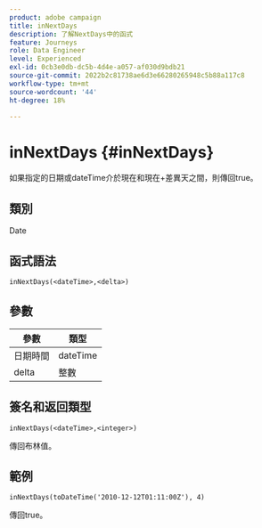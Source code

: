 ```yaml
---
product: adobe campaign
title: inNextDays
description: 了解NextDays中的函式
feature: Journeys
role: Data Engineer
level: Experienced
exl-id: 0cb3e0db-dc5b-4d4e-a057-af030d9bdb21
source-git-commit: 2022b2c81738ae6d3e66280265948c5b88a117c8
workflow-type: tm+mt
source-wordcount: '44'
ht-degree: 18%

---
```


# inNextDays {#inNextDays}

如果指定的日期或dateTime介於現在和現在+差異天之間，則傳回true。

## 類別

Date

## 函式語法

`inNextDays(<dateTime>,<delta>)`

## 參數

| 參數 | 類型 |
|-----------|------------------|
| 日期時間 | dateTime |
| delta | 整數 |

## 簽名和返回類型

`inNextDays(<dateTime>,<integer>)`

傳回布林值。

## 範例

`inNextDays(toDateTime('2010-12-12T01:11:00Z'), 4)`

傳回true。
